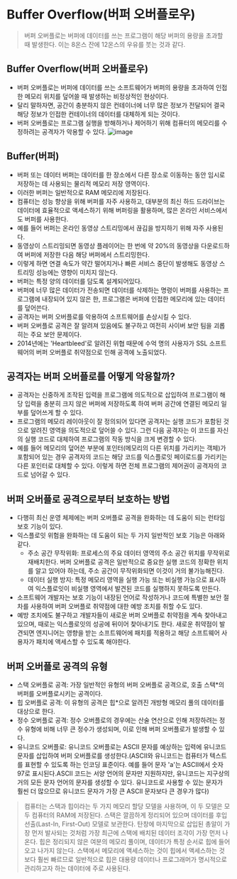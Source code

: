 # Buffer Overflow(버퍼 오버플로우)
> 버퍼 오버플로는 버퍼에 데이터를 쓰는 프로그램이 해당 버퍼의 용량을 초과할 때 발생한다.
> 이는 8온스 잔에 12온스의 우유를 붓는 것과 같다.
## Buffer Overflow(버퍼 오버플로우)
- 버퍼 오버플로는 버퍼에 데이터를 쓰는 소프트웨어가 버퍼의 용량을 초과하여 인접한 메모리 위치를 덮어쓸 때 발생하는 비정상적인 현상이다.
- 달리 말하자면, 공간이 충분하지 않은 컨테이너에 너무 많은 정보가 전달되어 결국 해당 정보가 인접한 컨테이너의 데이터를 대체하게 되는 것이다.
- 버퍼 오버플로는 프로그램 실행을 방해하거나 제어하기 위해 컴퓨터의 메모리를 수정하려는 공격자가 악용할 수 있다.
![image](https://github.com/user-attachments/assets/8d9aeeaa-2796-4fd8-b3ae-a1e06e19527d)
## Buffer(버퍼)
- 버퍼 또는 데이터 버퍼는 데이터를 한 장소에서 다른 장소로 이동하는 동안 임시로 저장하는 데 사용되는 물리적 메모리 저장 영역이다.
- 이러한 버퍼는 일반적으로 RAM 메모리에 저장된다.
- 컴퓨터는 성능 향상을 위해 버퍼를 자주 사용하고, 대부분의 최신 하드 드라이브는 데이터에 효율적으로 액세스하기 위해 버퍼링을 활용하며, 많은 온라인 서비스에서도 버퍼를 사용한다.
- 예를 들어 버퍼는 온라인 동영상 스트리밍에서 끊김을 방지하기 위해 자주 사용된다.
- 동영상이 스트리밍되면 동영상 플레이어는 한 번에 약 20%의 동영상을 다운로드하여 버퍼에 저장한 다음 해당 버퍼에서 스트리밍한다.
- 이렇게 하면 연결 속도가 약간 떨어지거나 빠른 서비스 중단이 발생해도 동영상 스트리밍 성능에는 영향이 미치지 않는다.
- 버퍼는 특정 양의 데이터를 담도록 설계되어있다.
- 버퍼에 너무 많은 데이터가 전송되면 데이터를 삭제하는 명령이 버퍼를 사용하는 프로그램에 내장되어 있지 않은 한, 프로그램은 버퍼에 인접한 메모리에 있는 데이터를 덮어쓴다.
- 공격자는 버퍼 오버플로를 악용하여 소프트웨어를 손상시킬 수 있다.
- 버퍼 오버플로 공격은 잘 알려져 있음에도 불구하고 여전히 사이버 보안 팀을 괴롭히는 주요 보안 문제이다.
- 2014년에는 'Heartbleed'로 알려진 위협 때문에 수억 명의 사용자가 SSL 소프트웨어의 버퍼 오버플로 취약점으로 인해 공격에 노출되었다.
## 공격자는 버퍼 오버플로를 어떻게 악용할까?
- 공격자는 신중하게 조작된 입력을 프로그램에 의도적으로 삽입하여 프로그램이 해당 입력을 충분히 크지 않은 버퍼에 저장하도록 하여 버퍼 공간에 연결된 메모리 일부를 덮어쓰게 할 수 있다.
- 프로그램의 메모리 레이아웃이 잘 정의되어 있다면 공격자는 실행 코드가 포함된 것으로 알려진 영역을 의도적으로 덮어쓸 수 있다. 그런 다음 공격자는 이 코드를 자신의 실행 코드로 대체하여 프로그램의 작동 방식을 크게 변경할 수 있다.
- 예를 들어 메모리의 덮어쓴 부분에 포인터(메모리의 다른 위치를 가리키는 객체)가 포함되어 있는 경우 공격자의 코드는 해당 코드를 익스플로잇 페이로드를 가리키는 다른 포인터로 대체할 수 있다. 이렇게 하면 전체 프로그램의 제어권이 공격자의 코드로 넘어갈 수 있다.
## 버퍼 오버플로 공격으로부터 보호하는 방법
- 다행히 최신 운영 체제에는 버퍼 오버플로 공격을 완화하는 데 도움이 되는 런타임 보호 기능이 있다.
- 익스플로잇 위험을 완화하는 데 도움이 되는 두 가지 일반적인 보호 기능은 아래와 같다.
  - 주소 공간 무작위화: 프로세스의 주요 데이터 영역의 주소 공간 위치를 무작위로 재배치한다. 버퍼 오버플로 공격은 일반적으로 중요한 실행 코드의 정확한 위치를 알고 있어야 하는데, 주소 공간이 무작위화되면 이것이 거의 불가능해진다.
  - 데이터 실행 방지: 특정 메모리 영역을 실행 가능 또는 비실행 가능으로 표시하여 익스플로잇이 비실행 영역에서 발견된 코드를 실행하지 못하도록 만든다.
- 소프트웨어 개발자는 보호 기능이 내장된 언어로 작성하거나 코드에 특별한 보안 절차를 사용하여 버퍼 오버플로 취약점에 대한 예방 조치를 취할 수도 있다.
- 예방 조치에도 불구하고 개발자들이 새로운 버퍼 오버플로 취약점을 계속 찾아내고 있으며, 때로는 익스플로잇의 성공에 뒤이어 찾아내기도 한다. 새로운 취약점이 발견되면 엔지니어는 영향을 받는 소프트웨어에 패치를 적용하고 해당 소프트웨어 사용자가 패치에 액세스할 수 있도록 해야한다.
## 버퍼 오버플로 공격의 유형
- 스택 오버플로 공격: 가장 일반적인 유형의 버퍼 오버플로 공격으로, 호출 스택*의 버퍼를 오버플로시키는 공격이다.
- 힙 오버플로 공격: 이 유형의 공격은 힙*으로 알려진 개방형 메모리 풀의 데이터를 대상으로 한다.
- 정수 오버플로 공격: 정수 오버플로의 경우에는 산술 연산으로 인해 저장하려는 정수 유형에 비해 너무 큰 정수가 생성되며, 이로 인해 버퍼 오버플로가 발생할 수 있다.
- 유니코드 오버플로: 유니코드 오버플로는 ASCII 문자를 예상하는 입력에 유니코드 문자를 삽입하여 버퍼 오버플로를 생성한다.(ASCII와 유니코드는 컴퓨터가 텍스트를 표현할 수 있도록 하는 인코딩 표준이다. 예를 들어 문자 'a'는 ASCII에서 숫자 97로 표시된다.ASCII 코드는 서양 언어의 문자만 지원하지만, 유니코드는 지구상의 거의 모든 문자 언어의 문자를 생성할 수 있다. 유니코드로 사용할 수 있는 문자가 훨씬 더 많으므로 유니코드 문자가 가장 큰 ASCII 문자보다 큰 경우가 많다)
> 컴퓨터는 스택과 힙이라는 두 가지 메모리 할당 모델을 사용하며, 이 두 모델은 모두 컴퓨터의 RAM에 저장된다. 스택은 깔끔하게 정리되어 있으며 데이터를 후입선출(Last-In, First-Out) 모델로 보관한다. 탄창에 마지막으로 삽입된 총알이 가장 먼저 발사되는 것처럼 가장 최근에 스택에 배치된 데이터 조각이 가장 먼저 나온다. 힙은 정리되지 않은 여분의 메모리 풀이며, 데이터가 특정 순서로 힙에 들어오고 나가지 않는다. 스택에서 메모리에 액세스하는 것이 힙에서 액세스하는 것보다 훨씬 빠르므로 일반적으로 힙은 대용량 데이터나 프로그래머가 명시적으로 관리하고자 하는 데이터에 주로 사용된다.
